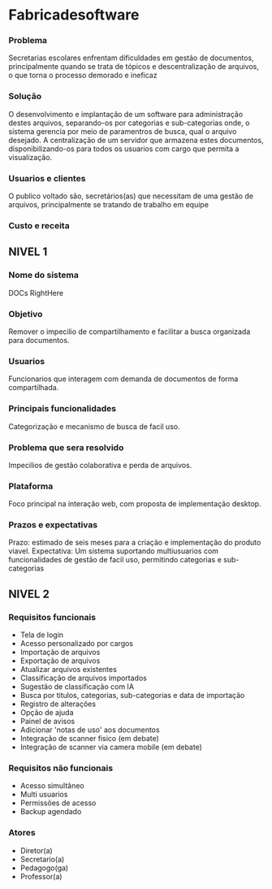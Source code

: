 # Fabricadesoftware

### Problema
  Secretarias escolares enfrentam dificuldades em gestão de documentos, principalmente quando se trata de tópicos e descentralização de arquivos, o que torna o processo demorado e ineficaz

### Solução
  O desenvolvimento e implantação de um software para administração destes arquivos, separando-os por categorias e sub-categorias onde, o sistema gerencia por meio de paramentros de busca, qual o arquivo desejado. A centralização de um servidor que armazena estes documentos, disponibilizando-os para todos os usuarios com cargo que permita a visualização.

### Usuarios e clientes
  O publico voltado são, secretários(as) que necessitam de uma gestão de arquivos, principalmente se tratando de trabalho em equipe

### 

### Custo e receita


## NIVEL 1

### Nome do sistema
  DOCs RightHere

### Objetivo
  Remover o impecilio de compartilhamento e facilitar a busca organizada para documentos.

### Usuarios
  Funcionarios que interagem com demanda de documentos de forma compartilhada.

### Principais funcionalidades
  Categorização e mecanismo de busca de facil uso.

### Problema que sera resolvido
  Impecilios de gestão colaborativa e perda de arquivos.

### Plataforma
  Foco principal na interação web, com proposta de implementação desktop.

### Prazos e expectativas
  Prazo: estimado de seis meses para a criação e implementação do produto viavel.
  Expectativa: Um sistema suportando multiusuarios com funcionalidades de gestão de facil uso, permitindo categorias e sub-categorias

## NIVEL 2

### Requisitos funcionais
 - Tela de login
 - Acesso personalizado por cargos
 - Importação de arquivos
 - Exportação de arquivos
 - Atualizar arquivos existentes
 - Classificação de arquivos importados
 - Sugestão de classificação com IA
 - Busca por titulos, categorias, sub-categorias e data de importação
 - Registro de alterações
 - Opção de ajuda
 - Painel de avisos
 - Adicionar 'notas de uso' aos documentos
 - Integração de scanner fisico (em debate)
 - Integração de scanner via camera mobile (em debate)

 
### Requisitos não funcionais
 - Acesso simultâneo
 - Multi usuarios
 - Permissões de acesso
 - Backup agendado

### Atores
 - Diretor(a)
 - Secretario(a)
 - Pedagogo(ga)
 - Professor(a)




